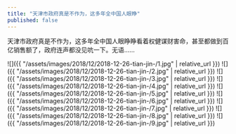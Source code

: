 ```yaml
---
title: "天津市政府真是不作为，这多年全中国人眼睁"
published: false
---
```

天津市政府真是不作为，这多年全中国人眼睁睁看着权健谋财害命，甚至都做到百亿销售额了，政府连声都没见吭一下。无语……



![]({{ "/assets/images/2018/12/2018-12-26-tian-jin-/1.jpg" | relative_url }})
![]({{ "/assets/images/2018/12/2018-12-26-tian-jin-/2.jpg" | relative_url }})
![]({{ "/assets/images/2018/12/2018-12-26-tian-jin-/3.jpg" | relative_url }})
![]({{ "/assets/images/2018/12/2018-12-26-tian-jin-/4.jpg" | relative_url }})
![]({{ "/assets/images/2018/12/2018-12-26-tian-jin-/5.jpg" | relative_url }})
![]({{ "/assets/images/2018/12/2018-12-26-tian-jin-/6.jpg" | relative_url }})
![]({{ "/assets/images/2018/12/2018-12-26-tian-jin-/7.jpg" | relative_url }})
![]({{ "/assets/images/2018/12/2018-12-26-tian-jin-/8.jpg" | relative_url }})
![]({{ "/assets/images/2018/12/2018-12-26-tian-jin-/9.jpg" | relative_url }})
